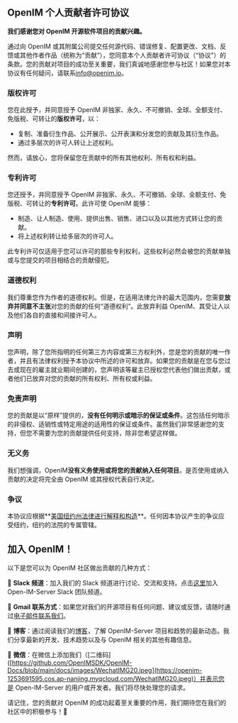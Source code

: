 ## OpenIM 个人贡献者许可协议

**我们感谢您对 OpenIM 开源软件项目的贡献兴趣。**

通过向 OpenIM 或其附属公司提交任何源代码、错误修复、配置更改、文档、反馈或其他作者作品（统称为“贡献”），您同意本个人贡献者许可协议（“协议”）的条款。您的贡献对项目的成功至关重要，我们真诚地感谢您参与社区！如果您对本协议有任何疑问，请联系[info@openim.io](https://mail.google.com/mail/u/0/?fs=1&tf=cm&to=info@openim.io)。

### 版权许可

您在此授予，并同意授予 OpenIM 非独家、永久、不可撤销、全球、全额支付、免版税、可转让的**版权许可**，以：

- 复制、准备衍生作品、公开展示、公开表演和分发您的贡献及其衍生作品。
- 通过多层次的许可人转让上述权利。

然而，请放心，您将保留您在贡献中的所有其他权利、所有权和利益。

### 专利许可

您还授予，并同意授予 OpenIM 非独家、永久、不可撤销、全球、全额支付、免版税、可转让的**专利许可**。此许可使 OpenIM 能够：

- 制造、让人制造、使用、提供出售、销售、进口以及以其他方式转让您的贡献。
- 将上述权利转让给多层次的许可人。

此专利许可仅适用于您可以许可的那些专利权利，这些权利必然会被您的贡献单独或与您提交的项目相结合的贡献侵犯。

### 道德权利

我们尊重您作为作者的道德权利。但是，在适用法律允许的最大范围内，您需要**放弃并同意不主张**对您的贡献的任何“道德权利”。此放弃利益 OpenIM、其受让人以及他们各自的直接和间接许可人。

### 声明

您声明，除了您所指明的任何第三方内容或第三方权利外，您是您的贡献的唯一作者，并且有法律权利授予本协议中所述的许可和放弃。如果您的贡献是在您与您过去或现在的雇主就业期间创建的，您声明该等雇主已授权您代表他们做出贡献，或者他们已放弃对您的贡献的所有权利、所有权或利益。

### 免责声明

您的贡献是以“原样”提供的，**没有任何明示或暗示的保证或条件**。这包括任何暗示的非侵权、适销性或特定用途的适用性的保证或条件。虽然我们非常感谢您的支持，但您不需要为您的贡献提供任何支持，除非您希望这样做。

### 无义务

我们想强调，OpenIM**没有义务使用或将您的贡献纳入任何项目**。是否使用或纳入贡献的决定将完全由 OpenIM 或其授权代表自行决定。

### 争议

本协议应根据**[美国纽约州法律进行解释和构造](<https://en.wikipedia.org/wiki/Law_of_New_York_(state)>)**。任何因本协议产生的争议应受纽约，纽约的法院的专属管辖。

## 加入 OpenIM！

以下是您可以为 OpenIM 社区做出贡献的几种方式：

📢 **Slack 频道**：加入我们的 Slack 频道进行讨论、交流和支持。点击[这里](https://join.slack.com/t/openimsdk/shared_invite/zt-1tmoj26uf-_FDy3dowVHBiGvLk9e5Xkg)加入 Open-IM-Server Slack 团队频道。

📧 **Gmail 联系方式**：如果您对我们的开源项目有任何问题、建议或反馈，请随时通过[电子邮件联系我们](mailto:winxu81@gmail.com)。

📖 **博客**：通过阅读我们的[博客](https://doc.rentsoft.cn/)，了解 OpenIM-Server 项目和趋势的最新动态。我们分享最新的开发、技术趋势以及与 OpenIM 相关的其他有趣信息。

📱 **微信**：在微信上添加我们（[二维码]([https://github.com/OpenIMSDK/OpenIM-Docs/blob/main/docs/images/WechatIMG20.jpeg](https://openim-1253691595.cos.ap-nanjing.myqcloud.com/WechatIMG20.jpeg)）并表示您是 Open-IM-Server 的用户或开发者。我们将尽快处理您的请求。

请记住，您的贡献对 OpenIM 的成功起着至关重要的作用，我们期待您在我们的社区中的积极参与！🙌
